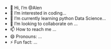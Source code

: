 - 👋 Hi, I’m @Alen
- 👀 I’m interested in  coding...
- 🌱 I’m currently learning  python Data Science...
- 💞️ I’m looking to collaborate on ...
- 📫 How to reach me ...
- 😄 Pronouns: ...
- ⚡ Fun fact: ...

<!---
Alen142/Alen142 is a ✨ special ✨ repository because its `README.md` (this file) appears on your GitHub profile.
You can click the Preview link to take a look at your changes.
--->
